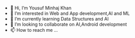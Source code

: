- 👋 Hi, I’m Yousuf Minhaj Khan
- 👀 I’m interested in Web and App development,AI and ML
- 🌱 I’m currently learning Data Structures and AI
- 💞️ I’m looking to collaborate on AI,Android development
- 📫 How to reach me ...

<!---
khanyousufminhaj/khanyousufminhaj is a ✨ special ✨ repository because its `README.md` (this file) appears on your GitHub profile.
You can click the Preview link to take a look at your changes.
--->
